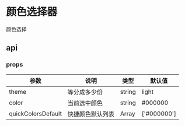 # 颜色选择器

颜色选择

## api

### props

| 参数               | 说明             | 类型   | 默认值      |
| ------------------ | ---------------- | ------ | ----------- |
| theme              | 等分成多少份     | string | light       |
| color              | 当前选中颜色     | string | #000000     |
| quickColorsDefault | 快捷颜色默认列表 | Array  | ['#000000'] |
